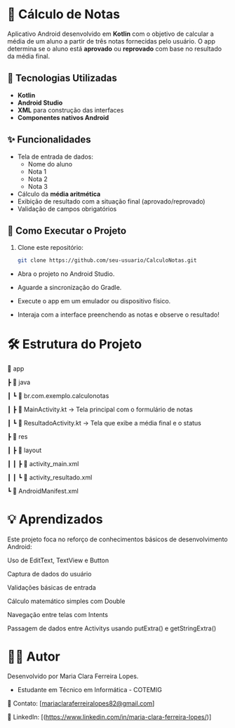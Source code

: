# 📝 Cálculo de Notas

Aplicativo Android desenvolvido em **Kotlin** com o objetivo de calcular a média de um aluno a partir de três notas fornecidas pelo usuário. O app determina se o aluno está **aprovado** ou **reprovado** com base no resultado da média final.

## 📱 Tecnologias Utilizadas

- **Kotlin**
- **Android Studio**
- **XML** para construção das interfaces
- **Componentes nativos Android**

## ✨ Funcionalidades

- Tela de entrada de dados:
  - Nome do aluno
  - Nota 1
  - Nota 2
  - Nota 3
- Cálculo da **média aritmética**
- Exibição de resultado com a situação final (aprovado/reprovado)
- Validação de campos obrigatórios


## 🚀 Como Executar o Projeto

1. Clone este repositório:
   ```bash
   git clone https://github.com/seu-usuario/CalculoNotas.git

- Abra o projeto no Android Studio.

- Aguarde a sincronização do Gradle.

- Execute o app em um emulador ou dispositivo físico.

- Interaja com a interface preenchendo as notas e observe o resultado!

# 🛠 Estrutura do Projeto

📁 app

 ┣ 📂 java
 
 ┃ ┗ 📂 br.com.exemplo.calculonotas
 
 ┃   ┣ 📜 MainActivity.kt → Tela principal com o formulário de notas
 
 ┃   ┗ 📜 ResultadoActivity.kt → Tela que exibe a média final e o status
 
 ┣ 📂 res

 ┃ ┣ 📂 layout
 
 ┃ ┃ ┣ 📜 activity_main.xml
 
 ┃ ┃ ┗ 📜 activity_resultado.xml
 
 ┗ 📜 AndroidManifest.xml

# 💡 Aprendizados
Este projeto foca no reforço de conhecimentos básicos de desenvolvimento Android:

Uso de EditText, TextView e Button

Captura de dados do usuário

Validações básicas de entrada

Cálculo matemático simples com Double

Navegação entre telas com Intents

Passagem de dados entre Activitys usando putExtra() e getStringExtra()

# 👩‍💻 Autor
Desenvolvido por Maria Clara Ferreira Lopes.

- Estudante em Técnico em Informática - COTEMIG

📧 Contato: [mariaclaraferreiralopes82@gmail.com]

🔗 LinkedIn: [(https://www.linkedin.com/in/maria-clara-ferreira-lopes/)]
